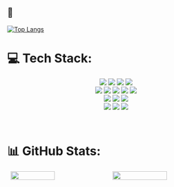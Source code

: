 ## 🐧
[![Top Langs](https://github-readme-stats.vercel.app/api/top-langs/?username=juuuuone&layout=compact&theme=slateorange&langs_count=5)](https://github.com/anuraghazra/github-readme-stats)
<br>

<div>

# 💻 Tech Stack:

<div align="center">

<img src="https://img.shields.io/badge/C-A8B9CC?style=for-the-badge&logo=C&logoColor=white" />
<img src="https://img.shields.io/badge/C++-00599C?style=for-the-badge&logo=cplusplus&logoColor=white" />
<img src="https://img.shields.io/badge/PYTHON-3776AB?style=for-the-badge&logo=python&logoColor=white" />
<img src="https://img.shields.io/badge/JAVA-%23ED8B00?style=for-the-badge&logo=openjdk&logoColor=white" />
<br>
<img src="https://img.shields.io/badge/SPRINGBOOT-6DB33F?style=for-the-badge&logo=spring&logoColor=white" />
<img src="https://img.shields.io/badge/MYSQL-%2300000f?style=for-the-badge&logo=mysql&logoColor=white" />
<img src="https://img.shields.io/badge/GIT-fc6d26?style=for-the-badge&logo=git&logoColor=white" />
<img src="https://img.shields.io/badge/html5-E34F26?style=for-the-badge&logo=html5&logoColor=white" />
<img src="https://img.shields.io/badge/css3-1572B6?style=for-the-badge&logo=css3&logoColor=white" />

<br>
<img src="https://img.shields.io/badge/JavaScript-orange?style=for-the-badge&logo=javascript&logoColor=white" />
<img src="https://img.shields.io/badge/TypeSCript-blue?style=for-the-badge&logo=typescript&logoColor=white" />
<img src="https://img.shields.io/badge/react-green?style=for-the-badge&logo=react&logoColor=white" />
<br>
<img src="https://img.shields.io/badge/kotlin-7F52FF?style=for-the-badge&logo=kotlin&logoColor=white" />
<img src="https://img.shields.io/badge/android-34A853?style=for-the-badge&logo=android&logoColor=white" />
<img src="https://img.shields.io/badge/figma-F24E1E?style=for-the-badge&logo=figma&logoColor=white" />


</div>
<br>
<br>

# 📊 GitHub Stats:

<div style="display: flex; justify-content: center">


<img src="https://github-readme-stats.vercel.app/api?username=juuuuone&theme=dark&hide_border=false&include_all_commits=true&count_private=true" style="width: 45%; margin-right: 10px" />


<img src="https://github-readme-streak-stats.herokuapp.com/?user=juuuuone&theme=dark&hide_border=false" width=50% />


</div>

</div>
  
<!--
**juuuuone/juuuuone** is a ✨ _special_ ✨ repository because its `README.md` (this file) appears on your GitHub profile.



Here are some ideas to get you started:

- 🔭 I’m currently working on ...
- 🌱 I’m currently learning ...
- 👯 I’m looking to collaborate on ...
- 🤔 I’m looking for help with ...
- 💬 Ask me about ...
- 📫 How to reach me: ...
- 😄 Pronouns: ...
- ⚡ Fun fact: ...
-->
